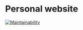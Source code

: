 # Personal website

[![Maintainability](https://img.shields.io/codeclimate/maintainability/Kruhlmann/personal-site.svg?style=for-the-badge)](https://codeclimate.com/github/Kruhlmann/personal-site/maintainability)
